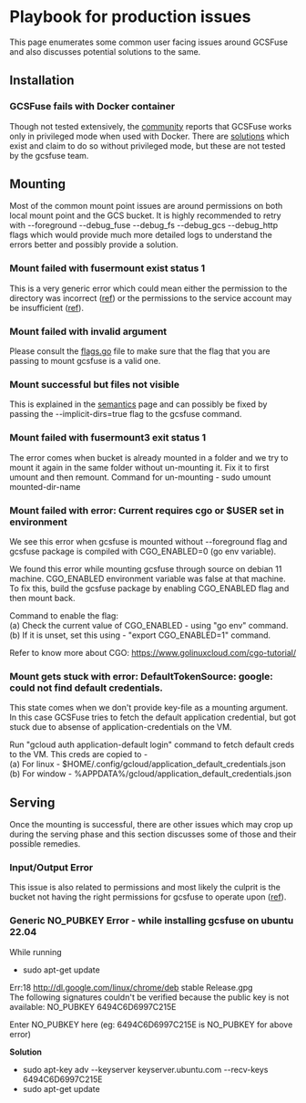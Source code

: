 # Playbook for production issues
This page enumerates some common user facing issues around GCSFuse and also discusses potential solutions to the same.

## Installation
### GCSFuse fails with Docker container
Though not tested extensively, the [community](https://stackoverflow.com/questions/65715624/permission-denied-with-gcsfuse-in-unprivileged-ubuntu-based-docker-container) reports that GCSFuse works only in privileged mode when used with Docker. There are [solutions](https://github.com/samos123/gke-gcs-fuse-unprivileged) which exist and claim to do so without privileged mode, but these are not tested by the gcsfuse team.


## Mounting
Most of the common mount point issues are around permissions on both local mount point and the GCS bucket. It is highly recommended to retry with --foreground --debug_fuse --debug_fs --debug_gcs --debug_http flags which would provide much more detailed logs to understand the errors better and possibly provide a solution.

### Mount failed with fusermount exist status 1
This is a very generic error which could mean either the permission to the directory was incorrect ([ref](https://stackoverflow.com/questions/34700393/gcsfuse-mount-exits-with-status-1)) or the permissions to the service account may be insufficient ([ref](https://serverfault.com/questions/911600/while-accessing-fuse-mounted-storage-bucket-its-showing-403-forbidden-error)).

### Mount failed with invalid argument
Please consult the [flags.go](https://github.com/GoogleCloudPlatform/gcsfuse/blob/master/flags.go) file to make sure that the flag that you are passing to mount gcsfuse is a valid one.

### Mount successful but files not visible
This is explained in the [semantics](https://github.com/GoogleCloudPlatform/gcsfuse/blob/master/docs/semantics.md#implicit-directories) page and can possibly be fixed by passing the --implicit-dirs=true flag to the gcsfuse command.

### Mount failed with fusermount3 exit status 1
The error comes when bucket is already mounted in a folder and we try to mount it again in the same folder without un-mounting it. Fix it to first umount and then remount. Command for un-mounting - 
sudo umount mounted-dir-name

### Mount failed with error: Current requires cgo or $USER set in environment
We see this error when gcsfuse is mounted without --foreground flag and gcsfuse
package is compiled with CGO_ENABLED=0 (go env variable).

We found this error while mounting gcsfuse through source on debian 11 machine.
CGO_ENABLED environment variable was false at that machine. To fix this, build
the gcsfuse package by enabling CGO_ENABLED flag and then mount back.

Command to enable the flag:  
(a) Check the current value of CGO_ENABLED - using "go env" command.  
(b) If it is unset, set this using - "export CGO_ENABLED=1" command.

Refer to know more about CGO: https://www.golinuxcloud.com/cgo-tutorial/

### Mount gets stuck with error: DefaultTokenSource: google: could not find default credentials.
This state comes when we don't provide key-file as a mounting argument. In this
case GCSFuse tries to fetch the default application credential, but got stuck
due to absense of application-credentials on the VM.

Run "gcloud auth application-default login" command to fetch default creds
to the VM. This creds are copied to -    
(a) For linux - $HOME/.config/gcloud/application_default_credentials.json  
(b) For window - %APPDATA%/gcloud/application_default_credentials.json


## Serving
Once the mounting is successful, there are other issues which may crop up during the serving phase and this section discusses some of those and their possible remedies.

### Input/Output Error
This issue is also related to permissions and most likely the culprit is the bucket not having the right permissions for gcsfuse to operate upon ([ref](https://stackoverflow.com/questions/36382704/gcsfuse-input-output-error)).

### Generic NO_PUBKEY Error - while installing gcsfuse on ubuntu 22.04

While running

*   sudo apt-get update

Err:18 http://dl.google.com/linux/chrome/deb stable Release.gpg \
The following signatures couldn't be verified because the public key is not
available: NO_PUBKEY 6494C6D6997C215E

Enter NO_PUBKEY here (eg: 6494C6D6997C215E is NO_PUBKEY for above error)

**Solution**

* sudo apt-key adv --keyserver keyserver.ubuntu.com --recv-keys 6494C6D6997C215E
* sudo apt-get update

